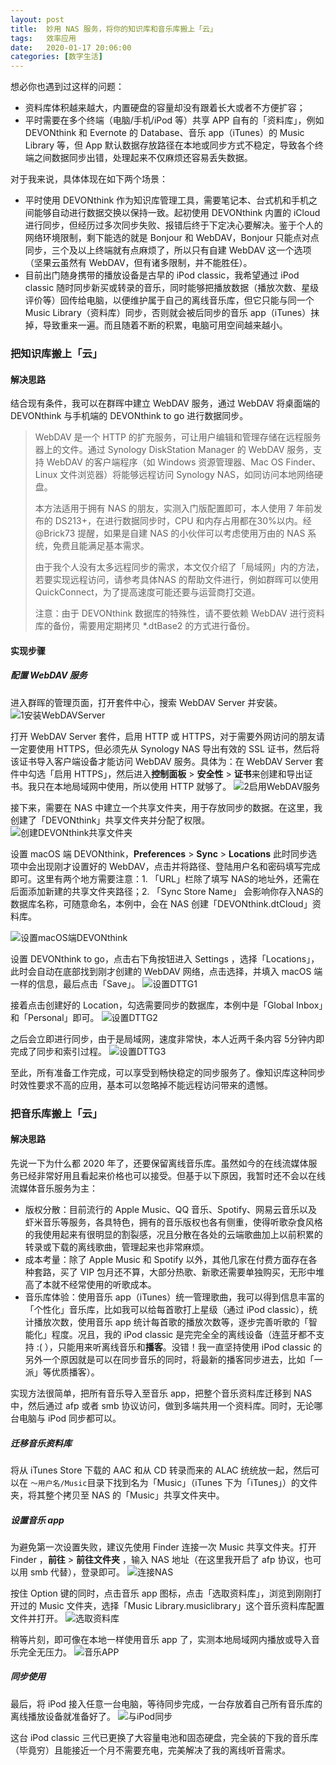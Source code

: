```yaml
---
layout: post
title:  妙用 NAS 服务，将你的知识库和音乐库搬上「云」
tags:   效率应用
date:   2020-01-17 20:06:00
categories: [数字生活] 
---
```


想必你也遇到过这样的问题：

- 资料库体积越来越大，内置硬盘的容量却没有跟着长大或者不方便扩容；
- 平时需要在多个终端（电脑/手机/iPod 等）共享 APP 自有的「资料库」，例如 DEVONthink 和 Evernote 的 Database、音乐 app（iTunes）的 Music Library 等，但 App 默认数据存放路径在本地或同步方式不稳定，导致各个终端之间数据同步出错，处理起来不仅麻烦还容易丢失数据。

对于我来说，具体体现在如下两个场景：

- 平时使用 DEVONthink 作为知识库管理工具，需要笔记本、台式机和手机之间能够自动进行数据交换以保持一致。起初使用 DEVONthink 内置的 iCloud 进行同步，但经历过多次同步失败、报错后终于下定决心要解决。鉴于个人的网络环境限制，剩下能选的就是 Bonjour 和 WebDAV，Bonjour 只能点对点同步，三个及以上终端就有点麻烦了，所以只有自建 WebDAV 这一个选项（坚果云虽然有 WebDAV，但有诸多限制，并不能胜任）。
- 目前出门随身携带的播放设备是古早的 iPod classic，我希望通过 iPod classic 随时同步新买或转录的音乐，同时能够把播放数据（播放次数、星级评价等）回传给电脑，以便维护属于自己的离线音乐库，但它只能与同一个 Music Library（资料库）同步，否则就会被后同步的音乐 app（iTunes）抹掉，导致重来一遍。而且随着不断的积累，电脑可用空间越来越小。

### 把知识库搬上「云」

#### 解决思路

结合现有条件，我可以在群晖中建立 WebDAV 服务，通过 WebDAV 将桌面端的 DEVONthink 与手机端的 DEVONthink to go 进行数据同步。

> WebDAV 是一个 HTTP 的扩充服务，可让用户编辑和管理存储在远程服务器上的文件。通过 Synology DiskStation Manager 的 WebDAV 服务，支持 WebDAV 的客户端程序（如 Windows 资源管理器、Mac OS Finder、Linux 文件浏览器）将能够远程访问 Synology NAS，如同访问本地网络硬盘。
>
> 本方法适用于拥有 NAS 的朋友，实测入门版配置即可，本人使用 7 年前发布的 DS213+，在进行数据同步时，CPU 和内存占用都在30%以内。经 @Brick73 提醒，如果是自建 NAS 的小伙伴可以考虑使用万由的 NAS 系统，免费且能满足基本需求。
>
> 由于我个人没有太多远程同步的需求，本文仅介绍了「局域网」内的方法，若要实现远程访问，请参考具体NAS 的帮助文件进行，例如群晖可以使用 QuickConnect，为了提高速度可能还要与运营商打交道。
>
> 注意：由于 DEVONthink 数据库的特殊性，请不要依赖 WebDAV 进行资料库的备份，需要用定期拷贝 *.dtBase2 的方式进行备份。

#### 实现步骤

##### 配置 WebDAV 服务

进入群晖的管理页面，打开套件中心，搜索 WebDAV Server 并安装。
![1安装WebDAVServer](https://tva1.sinaimg.cn/large/006tNbRwly1gazsxtx1l4j30yp0u0aav.jpg)

打开 WebDAV Server 套件，启用 HTTP 或 HTTPS，对于需要外网访问的朋友请一定要使用 HTTPS，但必须先从 Synology NAS 导出有效的 SSL 证书，然后将该证书导入客户端设备才能访问 WebDAV 服务。具体为：在 WebDAV Server 套件中勾选「启用 HTTPS」，然后进入**控制面板** > **安全性** > **证书**来创建和导出证书。我只在本地局域网中使用，所以使用 HTTP 就够了。
![2启用WebDAV服务](https://tva1.sinaimg.cn/large/006tNbRwly1gazsxygv74j31h30u0q3u.jpg)

接下来，需要在 NAS 中建立一个共享文件夹，用于存放同步的数据。在这里，我创建了「DEVONthink」共享文件夹并分配了权限。
![创建DEVONthink共享文件夹](https://tva1.sinaimg.cn/large/006tNbRwly1gazsy301c4j30ss0b0jrj.jpg)

设置 macOS 端 DEVONthink，**Preferences** > **Sync** > **Locations** 此时同步选项中会出现刚才设置好的 WebDAV，点击并将路径、登陆用户名和密码填写完成即可。这里有两个地方需要注意：1. 「URL」栏除了填写 NAS的地址外，还需在后面添加新建的共享文件夹路径；2. 「Sync Store Name」 会影响你存入NAS的数据库名称，可随意命名，本例中，会在 NAS 创建「DEVONthink.dtCloud」资料库。

![设置macOS端DEVONthink](https://tva1.sinaimg.cn/large/006tNbRwly1gazsy6v86fj30w80oaq7y.jpg)

设置 DEVONthink to go，点击右下角按钮进入 Settings ，选择「Locations」，此时会自动在底部找到刚才创建的 WebDAV 网络，点击选择，并填入 macOS 端一样的信息，最后点击「Save」。
![设置DTTG1](https://tva1.sinaimg.cn/large/006tNbRwly1gazsyc4qgkj30yp0u0juo.jpg)

接着点击创建好的 Location，勾选需要同步的数据库，本例中是「Global Inbox」和「Personal」即可。
![设置DTTG2](https://tva1.sinaimg.cn/large/006tNbRwly1gazsyhkp5pj30yh0u00v3.jpg)

之后会立即进行同步，由于是局域网，速度非常快，本人近两千条内容 5分钟内即完成了同步和索引过程。
![设置DTTG3](https://tva1.sinaimg.cn/large/006tNbRwly1gazsynbx6wj30xr0u0adc.jpg)

至此，所有准备工作完成，可以享受到畅快稳定的同步服务了。像知识库这种同步时效性要求不高的应用，基本可以忽略掉不能远程访问带来的遗憾。

### 把音乐库搬上「云」

#### 解决思路

先说一下为什么都 2020 年了，还要保留离线音乐库。虽然如今的在线流媒体服务已经非常好用且看起来价格也可以接受。但基于以下原因，我暂时还不会以在线流媒体音乐服务为主：

- 版权分散：目前流行的 Apple Music、QQ 音乐、Spotify、网易云音乐以及虾米音乐等服务，各具特色，拥有的音乐版权也各有侧重，使得听歌杂食风格的我使用起来有很明显的割裂感，况且分散在各处的云端歌曲加上以前积累的转录或下载的离线歌曲，管理起来也非常麻烦。
- 成本考量：除了 Apple Music 和 Spotify 以外，其他几家在付费方面存在各种套路，买了 VIP 包月还不算，大部分热歌、新歌还需要单独购买，无形中堆高了本就不经常使用的听歌成本。
- 音乐库体验：使用音乐 app（iTunes）统一管理歌曲，我可以得到信息丰富的「个性化」音乐库，比如我可以给每首歌打上星级（通过 iPod classic），统计播放次数，使用音乐 app 统计每首歌的播放次数等，逐步完善听歌的「智能化」程度。况且，我的 iPod classic 是完完全全的离线设备（连蓝牙都不支持 :( ），只能用来听离线音乐和**播客**。没错！我一直坚持使用 iPod classic 的另外一个原因就是可以在同步音乐的同时，将最新的播客同步进去，比如「一派」等优质播客）。

实现方法很简单，把所有音乐导入至音乐 app，把整个音乐资料库迁移到 NAS 中，然后通过 afp 或者 smb 协议访问，做到多端共用一个资料库。同时，无论哪台电脑与 iPod 同步都可以。

##### 迁移音乐资料库

将从 iTunes Store 下载的 AAC 和从 CD 转录而来的 ALAC 统统放一起，然后可以在 `～用户名/Music`目录下找到名为「Music」（iTunes 下为「iTunes」）的文件夹，将其整个拷贝至 NAS 的「Music」共享文件夹中。

##### 设置音乐 app

为避免第一次设置失败，建议先使用 Finder 连接一次 Music 共享文件夹。打开 Finder ，**前往** > **前往文件夹** ，输入 NAS 地址（在这里我开启了 afp 协议，也可以用 smb 代替），登录即可。
![连接NAS](https://tva1.sinaimg.cn/large/006tNbRwly1gazsyr06umj31kb0o6af9.jpg)

按住 Option 键的同时，点击音乐 app 图标，点击「选取资料库」，浏览到刚刚打开过的 Music 文件夹，选择「Music Library.musiclibrary」这个音乐资料库配置文件并打开。
![选取资料库](https://tva1.sinaimg.cn/large/006tNbRwly1gazsyv32wmj310u0r40wf.jpg)

稍等片刻，即可像在本地一样使用音乐 app 了，实测本地局域网内播放或导入音乐完全无压力。
![音乐APP](https://tva1.sinaimg.cn/large/006tNbRwly1gazsz0fl9gj31940u01kh.jpg)

##### 同步使用

最后，将 iPod 接入任意一台电脑，等待同步完成，一台存放着自己所有音乐库的离线播放设备就准备好了。
![与iPod同步](https://tva1.sinaimg.cn/large/006tNbRwly1gazsz5w3ccj30u0140gsb.jpg)

这台 iPod classic 三代已更换了大容量电池和固态硬盘，完全装的下我的音乐库（毕竟穷）且能接近一个月不需要充电，完美解决了我的离线听音需求。